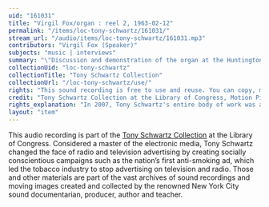 ```yaml
---
uid: "161031"
title: "Virgil Fox/organ : reel 2, 1963-02-12"
permalink: "/items/loc-tony-schwartz/161031/"
stream_url: "/audio/items/loc-tony-schwartz/161031.mp3"
contributors: "Virgil Fox (Speaker)"
subjects: "music | interviews"
summary: "\"Discussion and demonstration of the organ at the Huntington Hartford Gallery of Art on Columbus Circle with organist Virgil Fox\"--Accompanying collection documentation. RXF 8702 Demonstration of the organ 00:00) --Toccata and Fugue in D minor (00:42) -- explanation of organ's reverberation unit (3:23) -- unidentified (17:17) -- theme of the purcell trumpet tune (17:17) -- story of recording of organ at Royal Albert Hall (19:18) -- unidentified (10:48) -- unidentified Louis Viernne piece (12:36)."
collectionUid: "loc-tony-schwartz"
collectionTitle: "Tony Schwartz Collection"
collectionUrl: "/loc-tony-schwartz/use/"
rights: "This sound recording is free to use and reuse. You can copy, modify, distribute and perform the work, even for commercial purposes, all without asking permission. Attribution is recommended but not required."
credit: "Tony Schwartz Collection at the Library of Congress, Motion Picture, Broadcasting and Recorded Sound Division."
rights_explanation: "In 2007, Tony Schwartz's entire body of work was acquired by the Library of Congress, thus the Library reserves the right to make his recordings available for reuse as long as those recordings do not contain embedded material to which Schwartz did not own the copyright. Therefore, Citizen DJ excludes: (1) recordings that contain music or speeches from identifiable or named performers and composers, (2) radio broadcasts, and (3) commercials."
layout: "item"
---
```


This audio recording is part of the [Tony Schwartz Collection](https://www.loc.gov/rr/record/schwartzcollection.html) at the Library of Congress. Considered a master of the electronic media, Tony Schwartz changed the face of radio and television advertising by creating socially conscientious campaigns such as the nation’s first anti-smoking ad, which led the tobacco industry to stop advertising on television and radio. Those and other materials are part of the vast archives of sound recordings and moving images created and collected by the renowned New York City sound documentarian, producer, author and teacher.